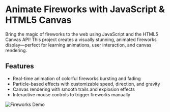 # Animate Fireworks with JavaScript & HTML5 Canvas

Bring the magic of fireworks to the web using JavaScript and the HTML5 Canvas API! This project creates a visually stunning, animated fireworks display—perfect for learning animations, user interaction, and canvas rendering.

##  Features
- Real-time animation of colorful fireworks bursting and fading  
- Particle-based effects with customizable speed, direction, and gravity  
- Canvas rendering with smooth trails and explosion effects  
- Interactive mouse controls to trigger fireworks manually  

![Fireworks Demo](https://user-images.githubusercontent.com/.../fireworks-demo.gif)
